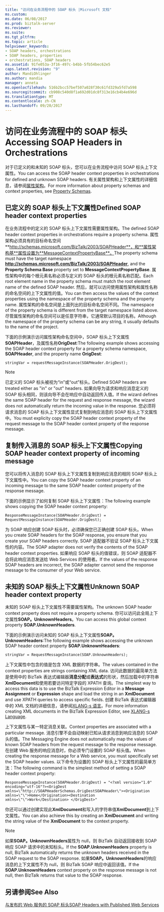 ```yaml
---
title: "访问在业务流程中的 SOAP 标头 |Microsoft 文档"
ms.custom: 
ms.date: 06/08/2017
ms.prod: biztalk-server
ms.reviewer: 
ms.suite: 
ms.tgt_pltfrm: 
ms.topic: article
helpviewer_keywords:
- SOAP headers, orchestrations
- SOAP headers, properties
- orchestrations, SOAP headers
ms.assetid: 91fe053a-3f16-497c-b4bb-5fb54bec62e5
caps.latest.revision: "9"
author: MandiOhlinger
ms.author: mandia
manager: anneta
ms.openlocfilehash: 516b2bcc57bef507a028f30c61fd329a5fd7a598
ms.sourcegitcommit: cb908c540d8f1a692d01dc8f313e16cb4b4e696d
ms.translationtype: MT
ms.contentlocale: zh-CN
ms.lasthandoff: 09/20/2017
---
```

# <a name="accessing-soap-headers-in-orchestrations"></a><span data-ttu-id="5d660-102">访问在业务流程中的 SOAP 标头</span><span class="sxs-lookup"><span data-stu-id="5d660-102">Accessing SOAP Headers in Orchestrations</span></span>
<span data-ttu-id="5d660-103">对于已定义的和未知的 SOAP 标头，您可以在业务流程中访问 SOAP 标头上下文属性。</span><span class="sxs-lookup"><span data-stu-id="5d660-103">You can access the SOAP header context properties in orchestrations for defined and unknown SOAP headers.</span></span> <span data-ttu-id="5d660-104">有关属性架构和上下文属性的详细信息，请参阅[属性架构](../core/property-schemas.md)。</span><span class="sxs-lookup"><span data-stu-id="5d660-104">For more information about property schemas and context properties, see [Property Schemas](../core/property-schemas.md).</span></span>  
  
## <a name="defined-soap-header-context-properties"></a><span data-ttu-id="5d660-105">已定义的 SOAP 标头上下文属性</span><span class="sxs-lookup"><span data-stu-id="5d660-105">Defined SOAP header context properties</span></span>  
 <span data-ttu-id="5d660-106">在业务流程中的定义的 SOAP 标头上下文属性需要属性架构。</span><span class="sxs-lookup"><span data-stu-id="5d660-106">The defined SOAP header context properties in orchestrations require a property schema.</span></span> <span data-ttu-id="5d660-107">属性架构必须具有的目标命名空间**http://schemas.microsoft.com/BizTalk/2003/SOAPHeader**，和**属性架构基**属性设置为**MessageContextPropertyBase**。</span><span class="sxs-lookup"><span data-stu-id="5d660-107">The property schema must have the target namespace **http://schemas.microsoft.com/BizTalk/2003/SOAPHeader**, and the **Property Schema Base** property set to **MessageContextPropertyBase**.</span></span> <span data-ttu-id="5d660-108">属性架构中的每个根元素名称必须与定义的 SOAP 标头的根元素名称匹配。</span><span class="sxs-lookup"><span data-stu-id="5d660-108">Each root element name in the property schema must match the root element name of the defined SOAP header.</span></span> <span data-ttu-id="5d660-109">然后，就可以访问使用属性架构和属性名称的命名空间的上下文属性的值。</span><span class="sxs-lookup"><span data-stu-id="5d660-109">You can then access the values of the context properties using the namespace of the property schema and the property name.</span></span> <span data-ttu-id="5d660-110">属性架构的命名空间是上面列出的目标命名空间不同。</span><span class="sxs-lookup"><span data-stu-id="5d660-110">The namespace of the property schema is different from the target namespace listed above.</span></span> <span data-ttu-id="5d660-111">尽管属性架构的命名空间可以是任意字符串，它通常默认项目的名称。</span><span class="sxs-lookup"><span data-stu-id="5d660-111">Although the namespace of the property schema can be any string, it usually defaults to the name of the project.</span></span>  
  
 <span data-ttu-id="5d660-112">下面的示例演示访问属性架构命名空间中，SOAP 标头上下文属性**SOAPHeader**，及属性名称**OrigDest**:</span><span class="sxs-lookup"><span data-stu-id="5d660-112">The following example shows accessing the SOAP header context property for a property schema namespace, **SOAPHeader**, and the property name **OrigDest**:</span></span>  
  
```  
stringVar = requestMessageInstance(SOAPHeader.OrigDest);  
```  
  
> [!NOTE]
>  <span data-ttu-id="5d660-113">已定义的 SOAP 标头被视为“in”或“out”标头。</span><span class="sxs-lookup"><span data-stu-id="5d660-113">Defined SOAP headers are treated either as "in" or "out" headers.</span></span> <span data-ttu-id="5d660-114">如果向导为请求和响应消息定义的 SOAP 标头相同，则该向导不会在响应中自动返回传入值。</span><span class="sxs-lookup"><span data-stu-id="5d660-114">If the wizard defines the same SOAP header for the request and response message, the wizard does not automatically return the incoming value in the response.</span></span> <span data-ttu-id="5d660-115">您必须将请求消息的 SOAP 标头上下文属性显式复制到响应消息的 SOAP 标头上下文属性中。</span><span class="sxs-lookup"><span data-stu-id="5d660-115">You must explicity copy the SOAP header context property of the request message to the SOAP header context property of the response message.</span></span>  
  
## <a name="copying-soap-header-context-property-of-incoming-message"></a><span data-ttu-id="5d660-116">复制传入消息的 SOAP 标头上下文属性</span><span class="sxs-lookup"><span data-stu-id="5d660-116">Copying SOAP header context property of incoming message</span></span>  
 <span data-ttu-id="5d660-117">您可以将传入消息的 SOAP 标头上下文属性复制到响应消息的相同 SOAP 标头上下文属性中。</span><span class="sxs-lookup"><span data-stu-id="5d660-117">You can copy the SOAP header context property of an incoming message to the same SOAP header context property of the response message.</span></span>  
  
 <span data-ttu-id="5d660-118">下面的示例显示了如何复制 SOAP 标头上下文属性：</span><span class="sxs-lookup"><span data-stu-id="5d660-118">The following example shows copying the SOAP header context property:</span></span>  
  
```  
ResponseMessageInstance(SOAPHeader.OrigDest) = RequestMessageInstance(SOAPHeader.OrigDest);  
```  
  
 <span data-ttu-id="5d660-119">为 SOAP 响应创建 SOAP 标头时，必须确保您已正确创建 SOAP 标头。</span><span class="sxs-lookup"><span data-stu-id="5d660-119">When you create SOAP headers for the SOAP response, you ensure that you create your SOAP headers correctly.</span></span> <span data-ttu-id="5d660-120">SOAP 适配器不验证 SOAP 标头上下文属性的内容。</span><span class="sxs-lookup"><span data-stu-id="5d660-120">The SOAP adapter does not verify the contents of the SOAP header context properties.</span></span> <span data-ttu-id="5d660-121">如果响应 SOAP 标头的值错误，则 SOAP 适配器不会将此响应消息发送给 Web Services 的使用者。</span><span class="sxs-lookup"><span data-stu-id="5d660-121">If the values of the response SOAP headers are incorrect, the SOAP adapter cannot send the response message to the consumer of your Web service.</span></span>  
  
## <a name="unknown-soap-header-context-property"></a><span data-ttu-id="5d660-122">未知的 SOAP 标头上下文属性</span><span class="sxs-lookup"><span data-stu-id="5d660-122">Unknown SOAP header context property</span></span>  
 <span data-ttu-id="5d660-123">未知的 SOAP 标头上下文属性不需要属性架构。</span><span class="sxs-lookup"><span data-stu-id="5d660-123">The unknown SOAP header context property does not require a property schema.</span></span> <span data-ttu-id="5d660-124">你可以访问此全局上下文属性**SOAP。UnknownHeaders**。</span><span class="sxs-lookup"><span data-stu-id="5d660-124">You can access this global context property **SOAP.UnknownHeaders**.</span></span>  
  
 <span data-ttu-id="5d660-125">下面的示例演示访问未知的 SOAP 标头上下文属性**SOAP。UnknownHeaders**:</span><span class="sxs-lookup"><span data-stu-id="5d660-125">The following example shows accessing the unknown SOAP header context property **SOAP.UnknownHeaders**:</span></span>  
  
```  
stringVar = RequestMessageInstance(SOAP.UnknownHeaders);  
```  
  
 <span data-ttu-id="5d660-126">上下文属性中包含的值是包含 XML 数据的字符串。</span><span class="sxs-lookup"><span data-stu-id="5d660-126">The values contained in the context properties are strings containing XML data.</span></span> <span data-ttu-id="5d660-127">访问此数据的最简单方法是使用中的 BizTalk 表达式编辑器**消息分配**或**表达式**的形状，然后加载中的字符串**XmlDocument**和使用若要访问特定字段的 XPATH 查询。</span><span class="sxs-lookup"><span data-stu-id="5d660-127">The simplest way to access this data is to use the BizTalk Expression Editor in a **Message Assignment** or **Expression** shape and load the string in an **XmlDocument** and use XPATH queries to access specific fields.</span></span> <span data-ttu-id="5d660-128">创建 BizTalk 表达式编辑器中的 XML 文档的详细信息，请参阅[XLANG-s 语言](../core/xlang-s-language.md)。</span><span class="sxs-lookup"><span data-stu-id="5d660-128">For more information creating XML documents in the BizTalk Expression Editor, see [XLANG-s Language](../core/xlang-s-language.md).</span></span>  
  
 <span data-ttu-id="5d660-129">上下文属性与某一特定消息关联。</span><span class="sxs-lookup"><span data-stu-id="5d660-129">Context properties are associated with a particular message.</span></span> <span data-ttu-id="5d660-130">消息引擎不会自动映射已知从请求消息到响应消息的 SOAP 头的值。</span><span class="sxs-lookup"><span data-stu-id="5d660-130">The Messaging Engine does not automatically map the values of known SOAP headers from the request message to the response message.</span></span> <span data-ttu-id="5d660-131">在创建 Web 服务的响应消息时，你必须专门设置的 SOAP 标头值。</span><span class="sxs-lookup"><span data-stu-id="5d660-131">When creating the response message for a Web service, you must specifically set the SOAP header values.</span></span> <span data-ttu-id="5d660-132">以下命令为设置的 SOAP 标头上下文属性的最简单方法：</span><span class="sxs-lookup"><span data-stu-id="5d660-132">The following command is the simplest method of setting a SOAP header context property:</span></span>  
  
```  
ResponseMessageInstance(SOAPHeader.OrigDest) = "<?xml version="1.0" encoding="utf-16"?><OrigDest xmlns=\"http://SOAPHeaderSchemas.OrigDestSOAPHeader\"><Origination xmlns=\"\">Home</Origination><Destination xmlns=\"\">Work</Destination> </OrigDest>"  
```  
  
 <span data-ttu-id="5d660-133">你还可以通过创建实现此**XmlDocument**和写入的字符串值**XmlDocument**到上下文属性。</span><span class="sxs-lookup"><span data-stu-id="5d660-133">You can also achieve this by creating an **XmlDocument** and writing the string value of the **XmlDocument** to the context property.</span></span>  
  
> [!NOTE]
>  <span data-ttu-id="5d660-134">如果**SOAP。UnknownHeaders**属性为 null，则 BizTalk 自动返回接收到 SOAP 响应 SOAP 请求中的未知标头。</span><span class="sxs-lookup"><span data-stu-id="5d660-134">If the **SOAP.UnknownHeaders** property is null, BizTalk automatically returns the unknown headers received in the SOAP request to the SOAP response.</span></span> <span data-ttu-id="5d660-135">如果**SOAP。UnknownHeaders**的响应消息的上下文属性不为 null，则 BizTalk SOAP 响应中返回该值。</span><span class="sxs-lookup"><span data-stu-id="5d660-135">If the **SOAP.UnknownHeaders** context property on the response message is not null, then BizTalk returns that value to the SOAP response.</span></span>  
  
## <a name="see-also"></a><span data-ttu-id="5d660-136">另请参阅</span><span class="sxs-lookup"><span data-stu-id="5d660-136">See Also</span></span>  
 [<span data-ttu-id="5d660-137">与发布的 Web 服务的 SOAP 标头</span><span class="sxs-lookup"><span data-stu-id="5d660-137">SOAP Headers with Published Web Services</span></span>](../core/soap-headers-with-published-web-services.md)